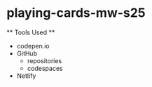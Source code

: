 # playing-cards-mw-s25
** Tools Used **
* codepen.io
* GitHub
    * repositories
    * codespaces
* Netlify